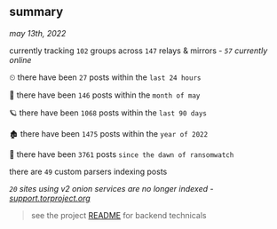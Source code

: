 
## summary
_may 13th, 2022_

currently tracking `102` groups across `147` relays & mirrors - _`57` currently online_

⏲ there have been `27` posts within the `last 24 hours`

🦈 there have been `146` posts within the `month of may`

🪐 there have been `1068` posts within the `last 90 days`

🏚 there have been `1475` posts within the `year of 2022`

🦕 there have been `3761` posts `since the dawn of ransomwatch`

there are `49` custom parsers indexing posts

_`20` sites using v2 onion services are no longer indexed - [support.torproject.org](https://support.torproject.org/onionservices/v2-deprecation/)_

> see the project [README](https://github.com/thetanz/ransomwatch#ransomwatch--) for backend technicals
